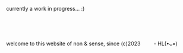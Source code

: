 currently a work in progress... :)

&nbsp;

&nbsp;

welcome to this website of non & sense, since (c)2023 &emsp;&emsp; - HL(•ᴗ•)
